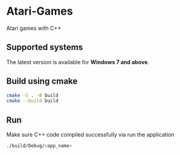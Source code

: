 # Atari-Games

Atari games with C++

## Supported systems

The latest version is available for **Windows 7 and above**.

## Build using cmake

```sh
cmake -S . -B build
cmake --build build
```

## Run

Make sure C++ code compiled successfully via run the application

```sh
./build/Debug/<app_name>
```
